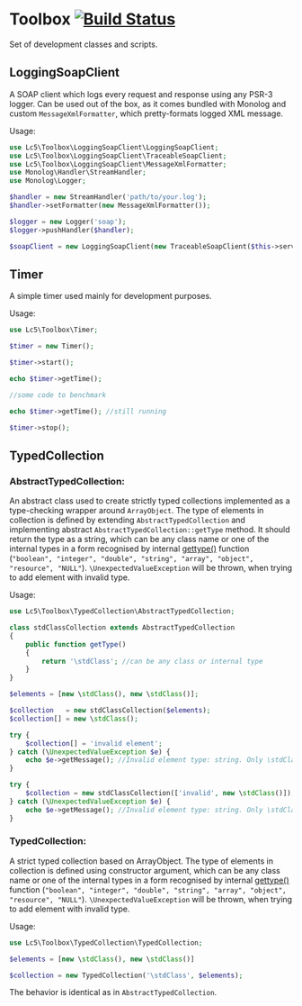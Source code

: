 # Toolbox [![Build Status](https://travis-ci.org/Lc5/Toolbox.svg?branch=master)](https://travis-ci.org/Lc5/Toolbox)
Set of development classes and scripts.

## LoggingSoapClient
 
A SOAP client which logs every request and response using any PSR-3 logger. Can be used out of the box, as it comes
bundled with Monolog and custom ```MessageXmlFormatter```, which pretty-formats logged XML message.

Usage:
 
```php
use Lc5\Toolbox\LoggingSoapClient\LoggingSoapClient;
use Lc5\Toolbox\LoggingSoapClient\TraceableSoapClient;
use Lc5\Toolbox\LoggingSoapClient\MessageXmlFormatter;
use Monolog\Handler\StreamHandler;
use Monolog\Logger;

$handler = new StreamHandler('path/to/your.log');
$handler->setFormatter(new MessageXmlFormatter());

$logger = new Logger('soap');
$logger->pushHandler($handler);

$soapClient = new LoggingSoapClient(new TraceableSoapClient($this->serviceUrl), $logger);

```
## Timer

A simple timer used mainly for development purposes.

Usage:

```php
use Lc5\Toolbox\Timer;

$timer = new Timer();

$timer->start();

echo $timer->getTime();

//some code to benchmark

echo $timer->getTime(); //still running

$timer->stop();

```
## TypedCollection

### AbstractTypedCollection:

An abstract class used to create strictly typed collections implemented as a type-checking wrapper around ```ArrayObject```.
The type of elements in collection is defined by extending ```AbstractTypedCollection``` and implementing abstract
```AbstractTypedCollection::getType``` method. It should return the type as a string, which can be any class name or one
of the internal types in a form recognised by internal [gettype()](http://php.net/manual/en/function.gettype.php) function
(```"boolean", "integer", "double", "string", "array", "object", "resource", "NULL"```). ```\UnexpectedValueException```
will be thrown, when trying to add element with invalid type.
        
Usage: 
  
```php
use Lc5\Toolbox\TypedCollection\AbstractTypedCollection;

class stdClassCollection extends AbstractTypedCollection
{
    public function getType()
    {
        return '\stdClass'; //can be any class or internal type
    }
}

$elements = [new \stdClass(), new \stdClass()];

$collection   = new stdClassCollection($elements);
$collection[] = new \stdClass();

try {
    $collection[] = 'invalid element';
} catch (\UnexpectedValueException $e) {
    echo $e->getMessage(); //Invalid element type: string. Only \stdClass is allowed.'
}

try {
    $collection = new stdClassCollection(['invalid', new \stdClass()]);
} catch (\UnexpectedValueException $e) {
    echo $e->getMessage(); //Invalid element type: string. Only \stdClass is allowed.'
}

```

### TypedCollection:

A strict typed collection based on ArrayObject. The type of elements in collection is defined using constructor
argument, which can be any class name or one of the internal types in a form recognised by internal
[gettype()](http://php.net/manual/en/function.gettype.php) function (```"boolean", "integer", "double", "string",
"array", "object", "resource", "NULL"```). ```\UnexpectedValueException``` will be thrown, when trying to add element
with invalid type.

Usage:

```php
use Lc5\Toolbox\TypedCollection\TypedCollection;

$elements = [new \stdClass(), new \stdClass()]

$collection = new TypedCollection('\stdClass', $elements);

```
The behavior is identical as in ```AbstractTypedCollection```.
